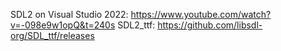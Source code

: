 SDL2 on Visual Studio 2022: https://www.youtube.com/watch?v=-098e9w1opQ&t=240s
SDL2_ttf: https://github.com/libsdl-org/SDL_ttf/releases
